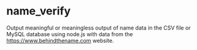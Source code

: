 # name_verify
Output meaningful or meaningless output of name data in the CSV file or MySQL database using node.js with data from the https://www.behindthename.com website.
